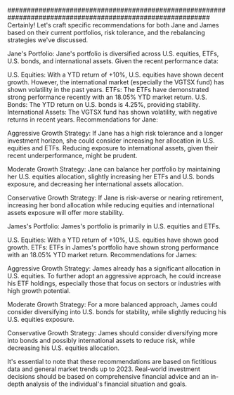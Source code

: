 
############################################################################################################
Certainly! Let's craft specific recommendations for both Jane and James based on their current portfolios, risk tolerance, and the rebalancing strategies we've discussed.

Jane's Portfolio:
Jane's portfolio is diversified across U.S. equities, ETFs, U.S. bonds, and international assets. Given the recent performance data:

U.S. Equities: With a YTD return of +10%, U.S. equities have shown decent growth. However, the international market (especially the VGTSX fund) has shown volatility in the past years.
ETFs: The ETFs have demonstrated strong performance recently with an 18.05% YTD market return.
U.S. Bonds: The YTD return on U.S. bonds is 4.25%, providing stability.
International Assets: The VGTSX fund has shown volatility, with negative returns in recent years.
Recommendations for Jane:

Aggressive Growth Strategy: If Jane has a high risk tolerance and a longer investment horizon, she could consider increasing her allocation in U.S. equities and ETFs. Reducing exposure to international assets, given their recent underperformance, might be prudent.

Moderate Growth Strategy: Jane can balance her portfolio by maintaining her U.S. equities allocation, slightly increasing her ETFs and U.S. bonds exposure, and decreasing her international assets allocation.

Conservative Growth Strategy: If Jane is risk-averse or nearing retirement, increasing her bond allocation while reducing equities and international assets exposure will offer more stability.

James's Portfolio:
James's portfolio is primarily in U.S. equities and ETFs.

U.S. Equities: With a YTD return of +10%, U.S. equities have shown good growth.
ETFs: ETFs in James's portfolio have shown strong performance with an 18.05% YTD market return.
Recommendations for James:

Aggressive Growth Strategy: James already has a significant allocation in U.S. equities. To further adopt an aggressive approach, he could increase his ETF holdings, especially those that focus on sectors or industries with high growth potential.

Moderate Growth Strategy: For a more balanced approach, James could consider diversifying into U.S. bonds for stability, while slightly reducing his U.S. equities exposure.

Conservative Growth Strategy: James should consider diversifying more into bonds and possibly international assets to reduce risk, while decreasing his U.S. equities allocation.

It's essential to note that these recommendations are based on fictitious data and general market trends up to 2023. Real-world investment decisions should be based on comprehensive financial advice and an in-depth analysis of the individual's financial situation and goals.